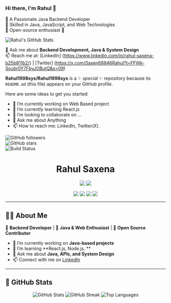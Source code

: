 ### Hi there, I'm Rahul 👋  
🔹 A Passionate Java Backend Developer  
🔹 Skilled in Java, JavaScript, and Web Technologies  
🔹 Open-source enthusiast 🚀  

![Rahul's GitHub Stats](https://github-readme-stats.vercel.app/api?username=Rahul1998sys&show_icons=true&theme=tokyonight)  

💬 Ask me about **Backend Development, Java & System Design**  
📫 Reach me at:  [LinkedIn] (https://www.linkedin.com/in/rahul-saxena-b25b811b2/) | [Twitter] (https://x.com/Saxen68846Rahul?t=FFWk-Soubr0Y7FbyJOButQ&s=09)  

**Rahul1998sys/Rahul1998sys** is a ✨ _special_ ✨ repository because its `README.md` (this file) appears on your GitHub profile.

Here are some ideas to get you started:

- 🔭 I’m currently working on Web Based project
- 🌱 I’m currently learning React.js
- 👯 I’m looking to collaborate on ...
- 💬 Ask me about Anything
- 📫 How to reach me: LinkedIn, Twitter(X).

![GitHub followers](https://img.shields.io/github/followers/Rahul1998sys?style=social)  
![GitHub stars](https://img.shields.io/github/stars/Rahul1998sys?style=social)  
![Build Status](https://img.shields.io/github/workflow/status/Rahul1998sys/Chat-Server/CI)  


<h1 align="center">Rahul Saxena</h1>

<p align="center">
  <a href="https://www.linkedin.com/in/rahul-saxena-b25b811b2/"><img src="https://img.shields.io/badge/LinkedIn-blue?style=for-the-badge&logo=linkedin"></a>
  <a href=https://x.com/Saxen68846Rahul?t=FFWk-Soubr0Y7FbyJOButQ&s=09"><img src="https://img.shields.io/badge/Twitter-black?style=for-the-badge&logo=x"></a>
</p>

<p align="center">
  <img src="https://img.shields.io/badge/Views-1.2K-yellow?style=for-the-badge">
  <img src="https://img.shields.io/badge/Stars-2K-green?style=for-the-badge">
  <img src="https://img.shields.io/badge/Follow-95-blue?style=for-the-badge">
  <img src="https://img.shields.io/badge/Visitors-1K-purple?style=for-the-badge">
</p>

---

## 👨‍💻 **About Me**  
🔹 **Backend Developer** | 🔹 **Java & Web Enthusiast** | 🔹 **Open Source Contributor**  

- 🔭 I’m currently working on **Java-based projects**  
- 🌱 I’m learning **React.js, Node.js, **  
- 💬 Ask me about **Java, APIs, and System Design**  
- 📫 Connect with me on [LinkedIn](https://www.linkedin.com/in/rahul-saxena-b25b811b2/)  

---

## 🚀 **GitHub Stats**  
<p align="center">
  <img src="https://github-readme-stats.vercel.app/api?username=Rahul1998sys&show_icons=true&theme=radical" alt="GitHub Stats">
  <img src="https://github-readme-streak-stats.herokuapp.com/?user=Rahul1998sys&theme=radical" alt="GitHub Streak">
  <img src="https://github-readme-stats.vercel.app/api/top-langs/?username=Rahul1998sys&layout=compact&theme=radical" alt="Top Languages">
</p>

